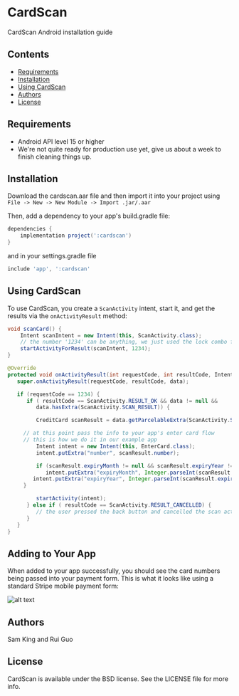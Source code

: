 # CardScan

CardScan Android installation guide

## Contents

* [Requirements](#requirements)
* [Installation](#installation)
* [Using CardScan](#using-cardscan)
* [Authors](#authors)
* [License](#license)

## Requirements

* Android API level 15 or higher
* We're not quite ready for production use yet, give us about a week to finish cleaning things up.

## Installation

Download the cardscan.aar file and then import it into your project using `File -> New -> New Module -> Import .jar/.aar`

Then, add a dependency to your app's build.gradle file:

```gradle
dependencies {
    implementation project(':cardscan')
}
```

and in your settings.gradle file

```gradle
include 'app', ':cardscan'
```

## Using CardScan

To use CardScan, you create a `ScanActivity` intent, start it, and
get the results via the `onActivityResult` method:

```java
void scanCard() {
    Intent scanIntent = new Intent(this, ScanActivity.class);
    // the number '1234' can be anything, we just used the lock combo for my luggage
    startActivityForResult(scanIntent, 1234);
}

@Override
protected void onActivityResult(int requestCode, int resultCode, Intent data) {
   super.onActivityResult(requestCode, resultCode, data);

   if (requestCode == 1234) {
      if ( resultCode == ScanActivity.RESULT_OK && data != null &&
      	 data.hasExtra(ScanActivity.SCAN_RESULT)) {

         CreditCard scanResult = data.getParcelableExtra(ScanActivity.SCAN_RESULT);

	 // at this point pass the info to your app's enter card flow
	 // this is how we do it in our example app
         Intent intent = new Intent(this, EnterCard.class);
         intent.putExtra("number", scanResult.number);

         if (scanResult.expiryMonth != null && scanResult.expiryYear != null) {
            intent.putExtra("expiryMonth", Integer.parseInt(scanResult.expiryMonth));
	    intent.putExtra("expiryYear", Integer.parseInt(scanResult.expiryYear));
	 }

         startActivity(intent);
      } else if ( resultCode == ScanActivity.RESULT_CANCELLED) {
         // the user pressed the back button and cancelled the scan activity
      }
   }
}
```

## Adding to Your App

When added to your app successfully, you should see the card numbers
being passed into your payment form. This is what it looks like using a standard Stripe mobile payment form:

![alt text](https://raw.githubusercontent.com/getbouncer/cardscan-ios/master/card_scan.gif "Card Scan Gif")

## Authors

Sam King and Rui Guo

## License

CardScan is available under the BSD license. See the LICENSE file for more info.
